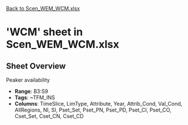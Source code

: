 [Back to Scen_WEM_WCM.xlsx](README.md)

# 'WCM' sheet in Scen_WEM_WCM.xlsx

## Sheet Overview

Peaker availability

- **Range**: B3:S9
- **Tags**: ~TFM_INS
- **Columns**: TimeSlice, LimType, Attribute, Year, Attrib_Cond, Val_Cond, AllRegions, NI, SI, Pset_Set, Pset_PN, Pset_PD, Pset_CI, Pset_CO, Cset_Set, Cset_CN, Cset_CD

